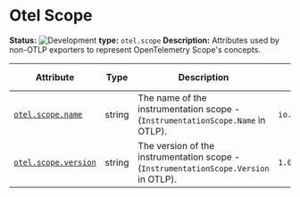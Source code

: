 <!-- NOTE: THIS FILE IS AUTOGENERATED. DO NOT EDIT BY HAND. -->
<!-- see templates/registry/markdown/entity_entry.md.j2 -->



# Otel Scope

**Status:** ![Development](https://img.shields.io/badge/-development-blue)
**type:** `otel.scope`
**Description:** Attributes used by non-OTLP exporters to represent OpenTelemetry Scope's concepts.

| Attribute  | Type | Description  | Examples  | [Requirement Level](https://opentelemetry.io/docs/specs/semconv/general/attribute-requirement-level/) | Stability |
|---|---|---|---|---|---|
| [`otel.scope.name`](../attributes-registry/otel.md) | string | The name of the instrumentation scope - (`InstrumentationScope.Name` in OTLP). | `io.opentelemetry.contrib.mongodb` | `Recommended` | ![Stable](https://img.shields.io/badge/-stable-lightgreen) |
| [`otel.scope.version`](../attributes-registry/otel.md) | string | The version of the instrumentation scope - (`InstrumentationScope.Version` in OTLP). | `1.0.0` | `Recommended` | ![Stable](https://img.shields.io/badge/-stable-lightgreen) |


